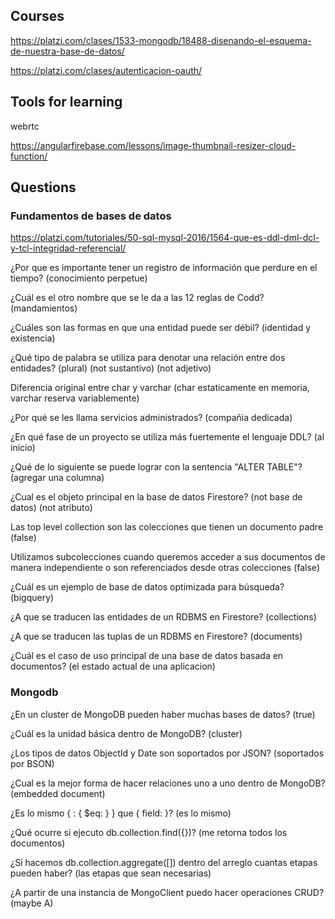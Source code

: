 ## Courses

https://platzi.com/clases/1533-mongodb/18488-disenando-el-esquema-de-nuestra-base-de-datos/

https://platzi.com/clases/autenticacion-oauth/

## Tools for learning

webrtc

https://angularfirebase.com/lessons/image-thumbnail-resizer-cloud-function/

## Questions

### Fundamentos de bases de datos

https://platzi.com/tutoriales/50-sql-mysql-2016/1564-que-es-ddl-dml-dcl-y-tcl-integridad-referencial/

¿Por que es importante tener un registro de información que perdure en el tiempo? (conocimiento perpetue)

¿Cuál es el otro nombre que se le da a las 12 reglas de Codd? (mandamientos)

¿Cuáles son las formas en que una entidad puede ser débil? (identidad y existencia)

¿Qué tipo de palabra se utiliza para denotar una relación entre dos entidades? (plural) (not sustantivo) (not adjetivo)

Diferencia original entre char y varchar (char estaticamente en memoria, varchar reserva variablemente)

¿Por qué se les llama servicios administrados? (compañia dedicada)

¿En qué fase de un proyecto se utiliza más fuertemente el lenguaje DDL? (al inicio)

¿Qué de lo siguiente se puede lograr con la sentencia "ALTER TABLE"? (agregar una columna)

¿Cual es el objeto principal en la base de datos Firestore? (not base de datos) (not atributo)

Las top level collection son las colecciones que tienen un documento padre (false)

Utilizamos subcolecciones cuando queremos acceder a sus documentos de manera independiente o son referenciados desde otras colecciones (false)

¿Cuál es un ejemplo de base de datos optimizada para búsqueda? (bigquery)

¿A que se traducen las entidades de un RDBMS en Firestore? (collections)

¿A que se traducen las tuplas de un RDBMS en Firestore? (documents)

¿Cuál es el caso de uso principal de una base de datos basada en documentos? (el estado actual de una aplicacion)

### Mongodb

¿En un cluster de MongoDB pueden haber muchas bases de datos? (true)

¿Cuál es la unidad básica dentro de MongoDB? (cluster)

¿Los tipos de datos ObjectId y Date son soportados por JSON? (soportados por BSON)

¿Cual es la mejor forma de hacer relaciones uno a uno dentro de MongoDB? (embedded document)

¿Es lo mismo { : { $eq: } } que { field: }? (es lo mismo)

¿Qué ocurre si ejecuto db.collection.find({})? (me retorna todos los documentos)

¿Si hacemos db.collection.aggregate([]) dentro del arreglo cuantas etapas pueden haber? (las etapas que sean necesarias)

¿A partir de una instancia de MongoClient puedo hacer operaciones CRUD? (maybe A)
